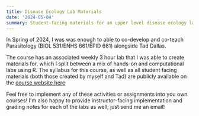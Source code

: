 ```yaml
---
title: Disease Ecology Lab Materials
date: '2024-05-04'
summary: Student-facing materials for an upper level disease ecology lab!
---
```


In Spring of 2024, I was was enough to able to co-develop and co-teach Parasitology (BIOL 531/ENHS 661/EPID 661) alongside Tad Dallas. 

The course has an associated weekly 3 hour lab that I was able to create materials for, which I split between a mix of hands-on and computational labs using R. The syllabus for this course, as well as all student facing materials (both those created by myself and Tad) are publicly available on the [course website here](https://dallaslab.github.io/diseaseEcology/syllabus/)

Feel free to implement any of these activities or assignments into you own courses! I'm also happy to provide instructor-facing implementation and grading notes for each of the labs as well; just send me an email!